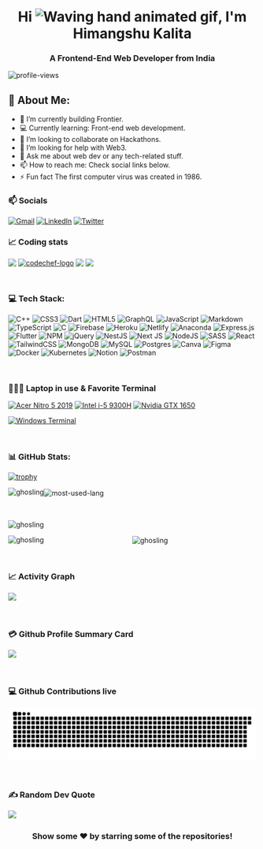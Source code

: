 <h1 align="center">Hi <img src="https://raw.githubusercontent.com/nixin72/nixin72/master/wave.gif" 
         alt="Waving hand animated gif"
         height="45"
         width="45" />, I'm Himangshu Kalita</h1>
<h3 align="center">A Frontend-End Web Developer from India</h3>


<p align="left"> <img src="https://komarev.com/ghpvc/?username=himangskalita&label=Views&color=blue&style=plastic&style=for-the-badge" alt="profile-views" /> </p>

## 💫 About Me:
- 🔭 I’m currently building Frontier.
- 💻 Currently learning: Front-end web development.
- 👯 I’m looking to collaborate on Hackathons.
- 🤔 I’m looking for help with Web3.
- 💬 Ask me about web dev or any tech-related stuff.
- 📫 How to reach me: Check social links below.
- ⚡ Fun fact The first computer virus was created in 1986.

### 📫 Socials
[![Gmail](https://img.shields.io/badge/Gmail-D14836?style=for-the-badge&logo=gmail&logoColor=white)](mailto:officalghosling@gmail.com) 
[![LinkedIn](https://img.shields.io/badge/LinkedIn-0077B5?style=for-the-badge&logo=linkedin&logoColor=white)](https://www.linkedin.com/in/himangskalita)
[![Twitter](https://img.shields.io/badge/Twitter-1DA1F2?style=for-the-badge&logo=twitter&logoColor=white)](https://twitter.com/himangskalita)
<!---[![YouTube](https://img.shields.io/badge/YouTube-FF0000?style=for-the-badge&logo=youtube&logoColor=white)](https://youtube.com/)--->


### 📈 Coding stats
<p align="left">
<a href="https://leetcode.com/Himangskalita/" target="blank"><img align="center" src="https://img.shields.io/badge/-LeetCode-FFA116?style=for-the-badge&logo=LeetCode&logoColor=black"/></a>
<a href="https://www.codechef.com/users/himangskalita" target="blank"><img align="center" src="https://img.shields.io/badge/Codechef-%23B92B27.svg?&style=for-the-badge&logo=Codechef&logoColor=white" alt="codechef-logo"/></a>
<a href="https://codeforces.com/profile/ghosling" target="blank"><img align="center" src="https://img.shields.io/badge/Codeforces-445f9d?style=for-the-badge&logo=Codeforces&logoColor=white" /></a>
<a href="https://www.hackerrank.com/HimangsKalita" target="blank"><img align="center" src="https://img.shields.io/badge/-Hackerrank-2EC866?style=for-the-badge&logo=HackerRank&logoColor=white" /></a>
</p>
&nbsp;

### 💻 Tech Stack:
![C++](https://img.shields.io/badge/c++-%2300599C.svg?style=for-the-badge&logo=c%2B%2B&logoColor=white) ![CSS3](https://img.shields.io/badge/css3-%231572B6.svg?style=for-the-badge&logo=css3&logoColor=white) ![Dart](https://img.shields.io/badge/dart-%230175C2.svg?style=for-the-badge&logo=dart&logoColor=white) ![HTML5](https://img.shields.io/badge/html5-%23E34F26.svg?style=for-the-badge&logo=html5&logoColor=white) ![GraphQL](https://img.shields.io/badge/-GraphQL-E10098?style=for-the-badge&logo=graphql&logoColor=white) ![JavaScript](https://img.shields.io/badge/javascript-%23323330.svg?style=for-the-badge&logo=javascript&logoColor=%23F7DF1E) ![Markdown](https://img.shields.io/badge/markdown-%23000000.svg?style=for-the-badge&logo=markdown&logoColor=white) ![TypeScript](https://img.shields.io/badge/typescript-%23007ACC.svg?style=for-the-badge&logo=typescript&logoColor=white) ![C](https://img.shields.io/badge/c-%2300599C.svg?style=for-the-badge&logo=c&logoColor=white) ![Firebase](https://img.shields.io/badge/firebase-%23039BE5.svg?style=for-the-badge&logo=firebase) ![Heroku](https://img.shields.io/badge/heroku-%23430098.svg?style=for-the-badge&logo=heroku&logoColor=white) ![Netlify](https://img.shields.io/badge/netlify-%23000000.svg?style=for-the-badge&logo=netlify&logoColor=#00C7B7) ![Anaconda](https://img.shields.io/badge/Anaconda-%2344A833.svg?style=for-the-badge&logo=anaconda&logoColor=white) ![Express.js](https://img.shields.io/badge/express.js-%23404d59.svg?style=for-the-badge&logo=express&logoColor=%2361DAFB) ![Flutter](https://img.shields.io/badge/Flutter-%2302569B.svg?style=for-the-badge&logo=Flutter&logoColor=white) ![NPM](https://img.shields.io/badge/NPM-%23000000.svg?style=for-the-badge&logo=npm&logoColor=white) ![jQuery](https://img.shields.io/badge/jquery-%230769AD.svg?style=for-the-badge&logo=jquery&logoColor=white) ![NestJS](https://img.shields.io/badge/nestjs-%23E0234E.svg?style=for-the-badge&logo=nestjs&logoColor=white) ![Next JS](https://img.shields.io/badge/Next-black?style=for-the-badge&logo=next.js&logoColor=white) ![NodeJS](https://img.shields.io/badge/node.js-6DA55F?style=for-the-badge&logo=node.js&logoColor=white) ![SASS](https://img.shields.io/badge/SASS-hotpink.svg?style=for-the-badge&logo=SASS&logoColor=white) ![React](https://img.shields.io/badge/react-%2320232a.svg?style=for-the-badge&logo=react&logoColor=%2361DAFB) ![TailwindCSS](https://img.shields.io/badge/tailwindcss-%2338B2AC.svg?style=for-the-badge&logo=tailwind-css&logoColor=white) ![MongoDB](https://img.shields.io/badge/MongoDB-%234ea94b.svg?style=for-the-badge&logo=mongodb&logoColor=white) ![MySQL](https://img.shields.io/badge/mysql-%2300f.svg?style=for-the-badge&logo=mysql&logoColor=white) ![Postgres](https://img.shields.io/badge/postgres-%23316192.svg?style=for-the-badge&logo=postgresql&logoColor=white) ![Canva](https://img.shields.io/badge/Canva-%2300C4CC.svg?style=for-the-badge&logo=Canva&logoColor=white) 	![Figma](https://img.shields.io/badge/figma-%23F24E1E.svg?style=for-the-badge&logo=figma&logoColor=white) ![Docker](https://img.shields.io/badge/docker-%230db7ed.svg?style=for-the-badge&logo=docker&logoColor=white) ![Kubernetes](https://img.shields.io/badge/kubernetes-%23326ce5.svg?style=for-the-badge&logo=kubernetes&logoColor=white) ![Notion](https://img.shields.io/badge/Notion-%23000000.svg?style=for-the-badge&logo=notion&logoColor=white) ![Postman](https://img.shields.io/badge/Postman-FF6C37?style=for-the-badge&logo=postman&logoColor=white)

&nbsp;

### 👨🏻‍💻 Laptop in use & Favorite Terminal
[![Acer Nitro 5 2019](https://img.shields.io/badge/Windows-acer_nitro_5_2019-0078D6?style=for-the-badge&logo=windows&logoColor=white)](https://www.acer.com/ca-en/laptops/nitro/nitro-5/pdp/NH.Q59AA.002)
[![Intel i-5 9300H](https://img.shields.io/badge/Intel-Core_i5_9th-0071C5?style=for-the-badge&logo=intel&logoColor=white)](https://ark.intel.com/content/www/us/en/ark/products/191075/intel-core-i59300h-processor-8m-cache-up-to-4-10-ghz.html)
[![Nvidia GTX 1650](https://img.shields.io/badge/NVIDIA-GTX1650-76B900?style=for-the-badge&logo=nvidia&logoColor=white)](https://www.nvidia.com/en-eu/geforce/gaming-laptops/gtx-1650/)

[![Windows Terminal](https://img.shields.io/badge/windows%20terminal-4D4D4D?style=for-the-badge&logo=windows%20terminal&logoColor=white)](https://github.com/microsoft/terminal)

&nbsp;

### 📊 GitHub Stats:

<p> <a href="https://github.com/ryo-ma/github-profile-trophy"><img width=700px src="https://github-profile-trophy.vercel.app/?username=himangskalita" alt="trophy" /></a> </p>
<p><img align="left" src="https://github-readme-stats.vercel.app/api?username=himangskalita&show_icons=true&locale=en" alt="ghosling" /></p>
<div align="left"><p><img align="center" src="https://github-readme-stats.vercel.app/api/top-langs/?username=himangskalita" alt="most-used-lang" /></p></div>
&nbsp;
<div align="left" style={><p><img align="center" src="https://github-readme-streak-stats.herokuapp.com/?user=himangskalita&" alt="ghosling" /></p></div>

<div align="left" style={><p><img align="left" src="http://github-profile-summary-cards.vercel.app/api/cards/repos-per-language?username=himangskalita&theme=github" alt="ghosling" /></p></div>
<div align="center" style={><p><img align="center" src="http://github-profile-summary-cards.vercel.app/api/cards/most-commit-language?username=himangskalita&theme=github" alt="ghosling" /></p></div>

&nbsp;

### 📈 Activity Graph     
<img src="https://activity-graph.herokuapp.com/graph?username=himangskalita&theme=dracula&layout=compact&title_color=FF69B4&hide_border=true&area=true" height="300" width="auto"></img>
</div>

&nbsp;

### 💳 Github Profile Summary Card

<img src="https://github-profile-summary-cards.vercel.app/api/cards/profile-details?username=himangskalita&theme=github" height="250" width="auto"></img>

&nbsp;

### 💻 Github Contributions live
<p align="left">
  <img src="https://github.com/himangskalita/himangskalita/raw/output/github-contribution-grid-snake.svg" alt="snake"></center>
</p>

&nbsp;

### ✍️ Random Dev Quote
![](https://quotes-github-readme.vercel.app/api?type=horizontal&theme=vue)

<div align="center">

### Show some ❤️ by starring some of the repositories!

</div>
